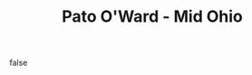 ---
layout: photo
modal: true
thumb: https://csnapmediahost.github.io/assets1/Thumbs/PatoOhio.jpg
full: https://csnapmediahost.github.io/assets1/Render/PatoOhio.jpg
size: small
ar: landscape
body: false
title: "Pato O'Ward - Mid Ohio"
tags: portraits
---
